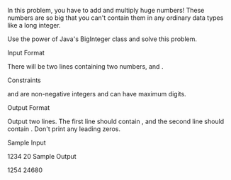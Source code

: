 In this problem, you have to add and multiply huge numbers! These numbers are so big that you can't contain them in any ordinary data types like a long integer.

Use the power of Java's BigInteger class and solve this problem.

Input Format

There will be two lines containing two numbers,  and .

Constraints

 and  are non-negative integers and can have maximum  digits.

Output Format

Output two lines. The first line should contain , and the second line should contain . Don't print any leading zeros.

Sample Input

1234
20
Sample Output

1254
24680